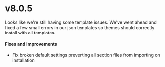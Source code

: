 # v8.0.5

Looks like we're still having some template issues. We've went ahead and fixed a few small errors in our json templates so themes should correctly install with all templates.&#x20;



#### **Fixes and improvements** <a href="#fixes-and-improvements" id="fixes-and-improvements"></a>

* Fix broken default settings preventing all section files from importing on installation

